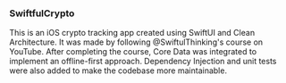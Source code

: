 ### SwiftfulCrypto

This is an iOS crypto tracking app created using SwiftUI and Clean Architecture. It was made by following @SwiftulThinking's course on YouTube. After completing the course, Core Data was integrated to implement an offline-first approach. Dependency Injection and unit tests were also added to make the codebase more maintainable.
